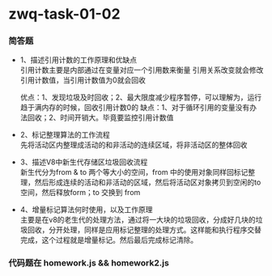 # zwq-task-01-02
### 简答题

- 1、描述引用计数的工作原理和优缺点   
  引用计数主要是内部通过在变量对应一个引用数来衡量
  引用关系改变就会修改引用计数值，当引用计数值为0就会回收

  优点：1、发现垃圾及时回收；2、最大限度减少程序暂停，可以理解为，运行趋于满内存的时候，回收引用计数0的
  缺点：1、对于循环引用的变量没有办法回收；2、时间开销大。毕竟要监控引用计数值

- 2、标记整理算法的工作流程  
  先将活动区内整理成活动的和非活动的连续区域，将非活动区的整体回收

- 3、描述V8中新生代存储区垃圾回收流程  
  新生代分为from & to 两个等大小的空间，from 中的使用对象同样回标记整理，然后形成连续的活动和非活动的区域，然后将活动区对象拷贝到空闲的to 空间，然后释放form；to 交换到 from

- 4、增量标记算法何时使用，以及工作原理  
主要是在v8的老生代的处理方法，通过将一大块的垃圾回收，分成好几块的垃圾回收，分开处理，同样是应用标记整理的处理方式。这样能和执行程序交替完成，这个过程就是增量标记。然后最后完成标记清除。

### 代码题在 homework.js && homework2.js